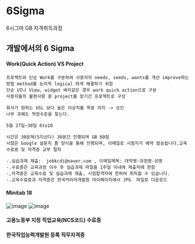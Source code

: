 # 6Sigma
6시그마 GB 자격취득과정

## 개발에서의 6 Sigma
#### Work(Quick Action) VS Project 
```
프로젝트와 단순 Work를 구분하여 사용자의 needs, seeds, wants를 개선 improve하는 방법 method를 논리적 logical 하게 해결하기 위함
단순 UI나 View, widget 배치같은 경우 work quick action으로 구분
사용자들의 불편사항 중 project를 장기간 프로젝트로 구성

회사가 원하는 USL 보다 높은 이상치를 목표 의지 -> 승인
너무 과해도 적정수준을 찾는다.

```
```
5월 27일~30일 6to10

시간은 30문제(5지선다) 30분간 진행되며 GB 60점
시험은 Google 설문지 폼 양식을 통해 진행되며, 이메일로 시험지가 예약 발송됩니다.교육 수료증 및 자격증 교부 절차

-.실습과제 제출:  jobkcdi@naver.com , 이메일제목: 대학명-과정명-성명
-.수료증은 교육과정 이수 후 실습과제 파일을 1주일 이내에 제출자에 한함
-,자격증은 교육수료 및 실습과제 제출, 시험합격자에 한하여 취득할 수 있습니다. 
-.교육수료증과 자격증은 한국커리어개발원 마이페이지에서 JPG  파일로 다운로드
```
#### Minitab 18
![image](https://github.com/chihyeonwon/6Sigma/assets/58906858/c49cb25a-c552-4999-aac5-2505d7cb5ad9)
![image](https://github.com/chihyeonwon/6Sigma/assets/58906858/dc4f2f4a-1de8-4bd4-b481-c5e6c0a65585)


#### 고용노동부 지정 직업교육(NCS코드) 수료증 
#### 한국직업능력개발원 등록 직무자격증
